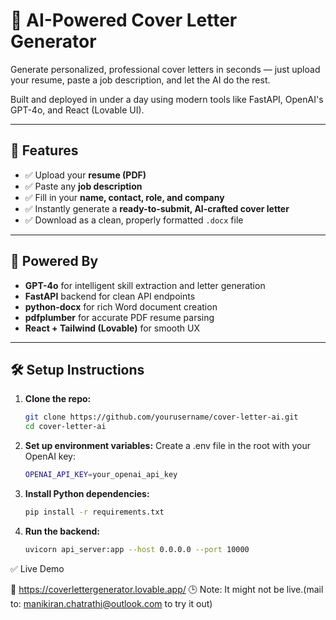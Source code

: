 # 📝 AI-Powered Cover Letter Generator

Generate personalized, professional cover letters in seconds — just upload your resume, paste a job description, and let the AI do the rest.

Built and deployed in under a day using modern tools like FastAPI, OpenAI's GPT-4o, and React (Lovable UI).

---

## 🚀 Features

- ✅ Upload your **resume (PDF)**
- ✅ Paste any **job description**
- ✅ Fill in your **name, contact, role, and company**
- ✅ Instantly generate a **ready-to-submit, AI-crafted cover letter**
- ✅ Download as a clean, properly formatted `.docx` file

---

## 🧠 Powered By

- **GPT-4o** for intelligent skill extraction and letter generation  
- **FastAPI** backend for clean API endpoints  
- **python-docx** for rich Word document creation  
- **pdfplumber** for accurate PDF resume parsing  
- **React + Tailwind (Lovable)** for smooth UX  

---

## 🛠️ Setup Instructions

1. **Clone the repo:**
   ```bash
   git clone https://github.com/yourusername/cover-letter-ai.git
   cd cover-letter-ai

2. **Set up environment variables:**
   Create a .env file in the root with your OpenAI key:
   ```bash
   OPENAI_API_KEY=your_openai_api_key

3. **Install Python dependencies:**
   ```bash
   pip install -r requirements.txt

4. **Run the backend:**
   ```bash
   uvicorn api_server:app --host 0.0.0.0 --port 10000

✅ Live Demo

🔗 https://coverlettergenerator.lovable.app/
🕒 Note: It might not be live.(mail to: manikiran.chatrathi@outlook.com to try it out)
